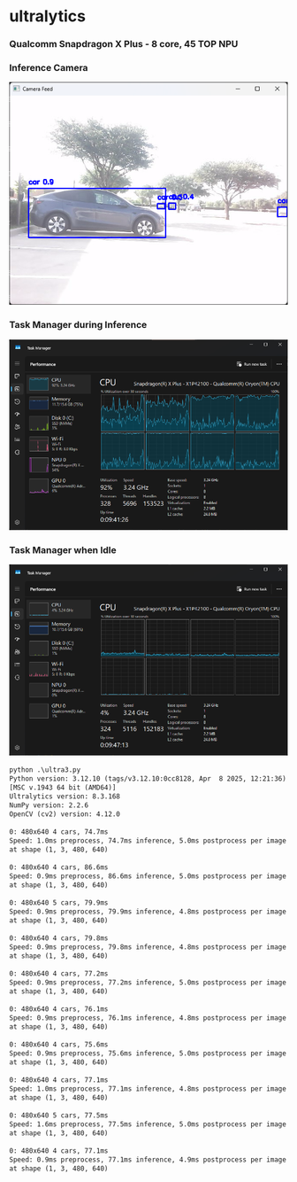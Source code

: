 # ultralytics
### Qualcomm Snapdragon X Plus - 8 core, 45 TOP NPU

### Inference Camera
![](images/Screenshot%202025-07-21%20092053.png)

### Task Manager during Inference
![](images/Screenshot%202025-07-21%20092111.png)

### Task Manager when Idle
![](images/Screenshot%202025-07-21%20092658.png)

```
python .\ultra3.py
Python version: 3.12.10 (tags/v3.12.10:0cc8128, Apr  8 2025, 12:21:36) [MSC v.1943 64 bit (AMD64)]
Ultralytics version: 8.3.168
NumPy version: 2.2.6
OpenCV (cv2) version: 4.12.0

0: 480x640 4 cars, 74.7ms
Speed: 1.0ms preprocess, 74.7ms inference, 5.0ms postprocess per image at shape (1, 3, 480, 640)

0: 480x640 4 cars, 86.6ms
Speed: 0.9ms preprocess, 86.6ms inference, 5.0ms postprocess per image at shape (1, 3, 480, 640)

0: 480x640 5 cars, 79.9ms
Speed: 0.9ms preprocess, 79.9ms inference, 4.8ms postprocess per image at shape (1, 3, 480, 640)

0: 480x640 4 cars, 79.8ms
Speed: 0.9ms preprocess, 79.8ms inference, 4.8ms postprocess per image at shape (1, 3, 480, 640)

0: 480x640 4 cars, 77.2ms
Speed: 0.9ms preprocess, 77.2ms inference, 5.0ms postprocess per image at shape (1, 3, 480, 640)

0: 480x640 4 cars, 76.1ms
Speed: 0.9ms preprocess, 76.1ms inference, 4.8ms postprocess per image at shape (1, 3, 480, 640)

0: 480x640 4 cars, 75.6ms
Speed: 0.9ms preprocess, 75.6ms inference, 5.0ms postprocess per image at shape (1, 3, 480, 640)

0: 480x640 4 cars, 77.1ms
Speed: 1.0ms preprocess, 77.1ms inference, 4.8ms postprocess per image at shape (1, 3, 480, 640)

0: 480x640 5 cars, 77.5ms
Speed: 1.6ms preprocess, 77.5ms inference, 5.0ms postprocess per image at shape (1, 3, 480, 640)

0: 480x640 4 cars, 77.1ms
Speed: 0.9ms preprocess, 77.1ms inference, 4.9ms postprocess per image at shape (1, 3, 480, 640)
```
